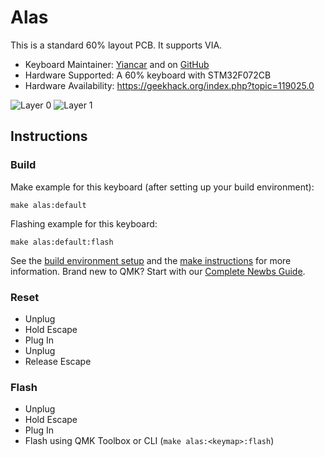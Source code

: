 # Alas

This is a standard 60% layout PCB. It supports VIA.

* Keyboard Maintainer: [Yiancar](http://yiancar-designs.com/) and on [GitHub](https://github.com/yiancar)
* Hardware Supported: A 60% keyboard with STM32F072CB
* Hardware Availability: https://geekhack.org/index.php?topic=119025.0 

![Layer 0](https://i.imgur.com/LL5mZXAh.png)
![Layer 1](https://i.imgur.com/RJDVmtyh.png)

## Instructions

### Build

Make example for this keyboard (after setting up your build environment):

    make alas:default

Flashing example for this keyboard:

    make alas:default:flash

See the [build environment setup](https://docs.qmk.fm/#/getting_started_build_tools) and the [make instructions](https://docs.qmk.fm/#/getting_started_make_guide) for more information. Brand new to QMK? Start with our [Complete Newbs Guide](https://docs.qmk.fm/#/newbs).

### Reset

- Unplug
- Hold Escape
- Plug In
- Unplug
- Release Escape

### Flash

- Unplug
- Hold Escape
- Plug In
- Flash using QMK Toolbox or CLI (`make alas:<keymap>:flash`)
